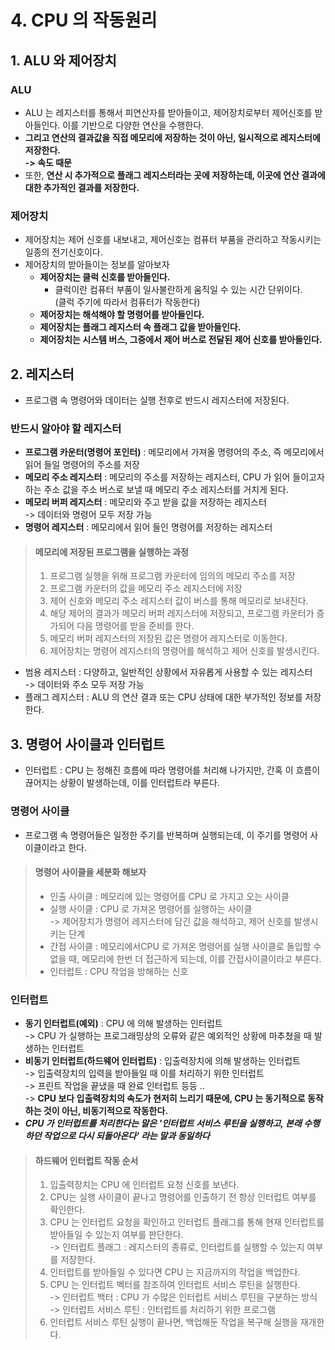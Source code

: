 # 4. CPU 의 작동원리

## 1. ALU 와 제어장치&#x20;

### ALU

* ALU 는 레지스터를 통해서 피연산자를 받아들이고, 제어장치로부터 제어신호를 받아들인다. 이를 기반으로 다양한 연산을 수행한다.
* **그리고 연산의 결과값을 직접 메모리에 저장하는 것이 아닌, 일시적으로 레지스터에 저장한다.**\
  **-> 속도 때문**
* 또한, **연산 시 추가적으로  플래그 레지스터라는 곳에  저장하는데, 이곳에 연산 결과에 대한 추가적인 결과를 저장한다.**

### 제어장치

* 제어장치는 제어 신호를 내보내고, 제어신호는 컴퓨터 부품을 관리하고 작동시키는 일종의 전기신호이다.&#x20;
* 제어장치의 받아들이는 정보를 알아보자
  * **제어장치는 클럭 신호를 받아들인다.**&#x20;
    * 클럭이란 컴퓨터 부품이 일사불란하게 움직일 수 있는 시간 단위이다.\
      (클럭 주기에 따라서 컴퓨터가 작동한다)
  * **제어장치는 해석해야 할 명령어를 받아들인다.**&#x20;
  * **제어장치는 플래그 레지스터 속 플래그 값을 받아들인다.**&#x20;
  * **제어장치는 시스템 버스, 그중에서 제어 버스로 전달된 제어 신호를 받아들인다.**&#x20;

## 2. 레지스터

* 프로그램 속 명령어와 데이터는 실행 전후로 반드시 레지스터에 저장된다.&#x20;

### 반드시 알아야 할 레지스터&#x20;

* **프로그램 카운터(명령어 포인터)** : 메모리에서 가져올 명령어의 주소, 즉 메모리에서 읽어 들일 명령어의 주소를 저장
* **메모리 주소 레지스터** : 메모리의 주소를 저장하는 레지스터, CPU 가 읽어 들이고자 하는 주소 값을 주소 버스로 보낼 때 메모리 주소 레지스터를 거치게 된다.&#x20;
* **메모리 버퍼 레지스터** : 메모리와 주고 받을 값을 저장하는 레지스터 \
  \-> 데이터와 명령어 모두 저장 가능
* **명령어 레지스터** : 메모리에서 읽어 들인 명령어를 저장하는 레지스터

> #### 메모리에 저장된 프로그램을 실행하는 과정&#x20;
>
> 1. 프로그램 실행을 위해 프로그램 카운터에 임의의 메모리 주소를 저장&#x20;
> 2. 프로그램 카운터의 값을 메모리 주소 레지스터에 저장&#x20;
> 3. 제어 신호와 메모리 주소 레지스터 값이 버스를 통해 메모리로 보내진다.&#x20;
> 4. 해당 제어의 결과가 메모리 버퍼 레지스터에 저장되고, 프로그램 카운터가 증가되어 다음 명령어를 받을 준비를 한다.&#x20;
> 5. 메모리 버퍼 레지스터의 저장된 값은 명령어 레지스터로 이동한다.&#x20;
> 6. 제어장치는 명령어 레지스터의 명령어를 해석하고 제어 신호를 발생시킨다.&#x20;

* 범용 레지스터 : 다양하고, 일반적인 상황에서 자유롭게 사용할 수 있는 레지스터\
  \->  데이터와  주소 모두 저장 가능
* 플래그 레지스터 : ALU 의 연산 결과 또는 CPU 상태에 대한 부가적인 정보를 저장한다.&#x20;

## 3. 명령어 사이클과 인터럽트&#x20;

* 인터럽트 : CPU 는 정해진 흐름에 따라 명령어를 처리해 나가지만, 간혹 이 흐름이 끊어지는 상황이 발생하는데, 이를 인터럽트라 부른다.&#x20;

### 명령어 사이클&#x20;

* 프로그램 속 명령어들은 일정한 주기를 반복하며 실행되는데, 이 주기를 명령어 사이클이라고 한다.&#x20;

> #### 명령어 사이클을 세분화 해보자&#x20;
>
> * 인출 사이클 : 메모리에 있는 명령어를 CPU 로 가지고 오는 사이클&#x20;
> * 실행 사이클 : CPU 로 가져온 명령어를 실행하는 사이클 \
>   \-> 제어장치가 명령어 레지스터에 담긴 값을 해석하고, 제어 신호를 발생시키는 단계&#x20;
> * 간접 사이클 : 메모리에서CPU 로 가져온 명령어를 실행 사이클로 돌입할 수 없을 때, 메모리에 한번 더 접근하게 되는데, 이를 간접사이클이라고 부른다.&#x20;
> * 인터럽트 : CPU 작업을 방해하는 신호

### 인터럽트

* **동기 인터럽트(예외)** : CPU 에 의해 발생하는 인터럽트 \
  \-> CPU 가 실행하는 프로그래밍상의 오류와 같은 예외적인 상황에 마추쳤을 때 발생하는 인터럽트
* **비동기 인터럽트(하드웨어 인터럽트)** : 입출력장치에 의해 발생하는 인터럽트 \
  \-> 입출력장치의 입력을 받아들일 때 이를 처리하기 위한 인터럽트\
  \-> 프린트 작업을 끝냈을 때 완료 인터럽트 등등 ..\
  \-> **CPU 보다 입출력장치의 속도가 현저히 느리기 때문에, CPU 는 동기적으로 동작하는 것이 아닌, 비동기적으로 작동한다.**&#x20;
* _**CPU 가 인터럽트를 처리한다는 말은 '인터럽트 서비스 루틴을 실행하고, 본래 수행하던 작업으로 다시 되돌아온다' 라는 말과 동일하다**_

> #### 하드웨어 인터럽트 작동 순서&#x20;
>
> 1. 입출력장치는 CPU 에 인터럽트 요청 신호를 보낸다.&#x20;
> 2. CPU는 실행 사이클이 끝나고 명령어를 인출하기 전 항상 인터럽트 여부를 확인한다.&#x20;
> 3. CPU 는 인터럽트 요청을 확인하고 인터럽트 플래그를 통해 현재 인터럽트를 받아들일 수 있는지 여부를 판단한다. \
>    \-> 인터럽트 플래그 : 레지스터의 종류로, 인터럽트를 실행할 수 있는지 여부를 저장한다.
> 4. 인터럽트를 받아들일 수 있다면 CPU 는 지금까지의 작업을 백업한다.&#x20;
> 5. CPU 는 인터럽트 벡터를 참조하여 인터럽트 서비스 루틴을 실행한다. \
>    \-> 인터럽트 백터 : CPU 가  수많은 인터럽트 서비스 루틴을 구분하는 방식\
>    \-> 인터럽트 서비스 루틴 : 인터럽트를 처리하기 위한 프로그램
> 6. 인터럽트 서비스 루틴 실행이 끝나면, 백업해둔 작업을 복구해 실행을 재개한다.&#x20;

